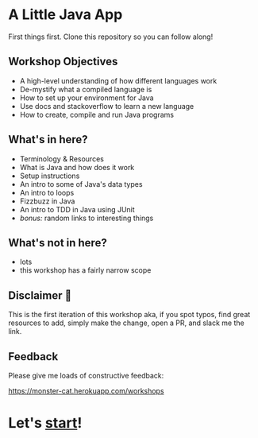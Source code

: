# A Little Java App
First things first. Clone this repository so you can follow along!

## Workshop Objectives
- A high-level understanding of how different languages work
- De-mystify what a compiled language is
- How to set up your environment for Java
- Use docs and stackoverflow to learn a new language
- How to create, compile and run Java programs

## What's in here?
- Terminology & Resources
- What is Java and how does it work
- Setup instructions
- An intro to some of Java's data types
- An intro to loops
- Fizzbuzz in Java
- An intro to TDD in Java using JUnit
- _bonus:_ random links to interesting things

## What's not in here?
- lots
- this workshop has a fairly narrow scope


## Disclaimer :construction:
 This is the first iteration of this workshop aka, if you spot typos, find great resources to add, simply make the change, open a PR, and slack me the link.

## Feedback
Please give me loads of constructive feedback:

https://monster-cat.herokuapp.com/workshops

# Let's [start][1]!

[1]: ../master/chapter0-What-is-Java/README.md
